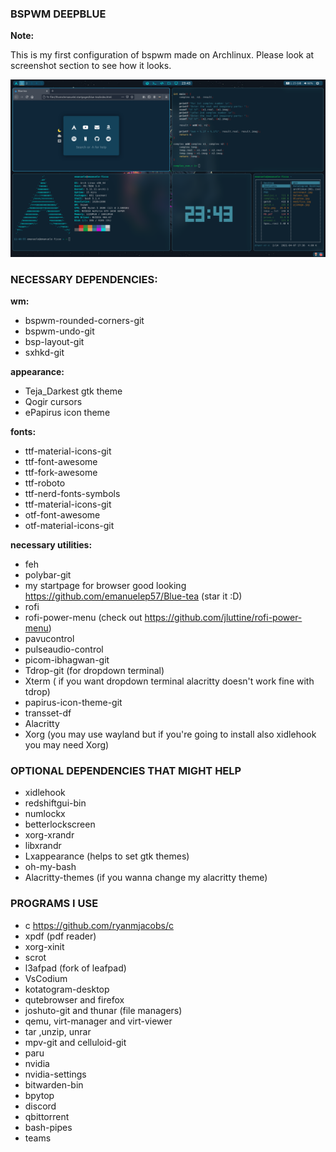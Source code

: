 ### BSPWM DEEPBLUE

**Note:**

This is my first configuration of bspwm made on Archlinux. Please look at screenshot section to see how it looks.

![PREVIEW](Screenshots/1.png)

### NECESSARY DEPENDENCIES:
**wm:**
- bspwm-rounded-corners-git
- bspwm-undo-git
- bsp-layout-git
- sxhkd-git

**appearance:**
- Teja_Darkest gtk theme
- Qogir cursors 
- ePapirus icon theme

**fonts:**
- ttf-material-icons-git
- ttf-font-awesome 
- ttf-fork-awesome 
- ttf-roboto
- ttf-nerd-fonts-symbols
- ttf-material-icons-git
- otf-font-awesome
- otf-material-icons-git

**necessary utilities:**
- feh
- polybar-git
- my startpage for browser good looking https://github.com/emanuelep57/Blue-tea (star it :D)
- rofi
- rofi-power-menu (check out https://github.com/jluttine/rofi-power-menu)
- pavucontrol
- pulseaudio-control 
- picom-ibhagwan-git 
- Tdrop-git (for dropdown terminal)
- Xterm ( if you want dropdown terminal alacritty doesn't work fine with tdrop)
- papirus-icon-theme-git
- transset-df
- Alacritty
- Xorg (you may use wayland but if you're going to install also xidlehook you may need Xorg)


### OPTIONAL DEPENDENCIES THAT MIGHT HELP
- xidlehook
- redshiftgui-bin 
- numlockx
- betterlockscreen
- xorg-xrandr 
- libxrandr 
- Lxappearance (helps to set gtk themes)
- oh-my-bash
- Alacritty-themes (if you wanna change my alacritty theme)



### PROGRAMS I USE
- c https://github.com/ryanmjacobs/c
- xpdf (pdf reader)
- xorg-xinit
- scrot 
- l3afpad (fork of leafpad)
- VsCodium
- kotatogram-desktop
- qutebrowser and firefox 
- joshuto-git and thunar (file managers)
- qemu, virt-manager and virt-viewer
- tar ,unzip, unrar
- mpv-git and celluloid-git
- paru 
- nvidia 
- nvidia-settings
- bitwarden-bin 
- bpytop 
- discord
- qbittorrent
- bash-pipes
- teams



